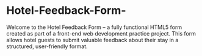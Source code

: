 # Hotel-Feedback-Form-
Welcome to the Hotel Feedback Form – a fully functional HTML5 form created as part of a front-end web development practice project. This form allows hotel guests to submit valuable feedback about their stay in a structured, user-friendly format.
